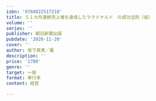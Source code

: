 ```yaml
---
isbn: '9784022517210'
title: ５１カ月連続売上増を達成したマクドナルド　の成功法則（仮）
volume: ''
series: ''
publisher: 朝日新聞出版
pubdate: '2020-11-20'
cover: ''
author: 坂下真実／著
description: ''
price: '1700'
genre: ''
target: 一般
format: 単行本
content: 経営

---
```

